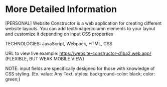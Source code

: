 # More Detailed Information

[PERSONAL] Website Constructor is a web application for creating different website layouts. You can add text/image/column elements to your layout and customize it depending on input CSS properties

TECHNOLOGIES: JavaScript, Webpack, HTML, CSS

URL to view live example: https://website-constructor-d1ba2.web.app/ (FLEXIBLE, BUT WEAK MOBILE VIEW)

NOTE: input fields are specifically designed for those with knowledge of CSS styling. (Ex. value: Any Text, styles: background-color: black; color: green;)
